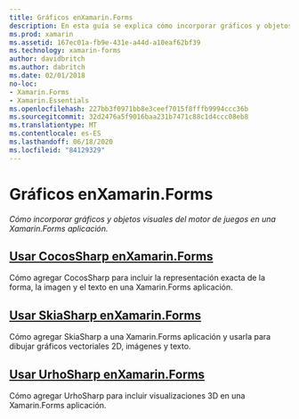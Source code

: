 ```yaml
---
title: Gráficos enXamarin.Forms
description: En esta guía se explica cómo incorporar gráficos y objetos visuales del motor de juegos en una Xamarin.Forms aplicación mediante CocosSharp, SkiaShap y UrhoSharp.
ms.prod: xamarin
ms.assetid: 167ec01a-fb9e-431e-a44d-a10eaf62bf39
ms.technology: xamarin-forms
author: davidbritch
ms.author: dabritch
ms.date: 02/01/2018
no-loc:
- Xamarin.Forms
- Xamarin.Essentials
ms.openlocfilehash: 227bb3f0971bb8e3ceef7015f8fffb9994ccc36b
ms.sourcegitcommit: 32d2476a5f9016baa231b7471c88c1d4ccc08eb8
ms.translationtype: MT
ms.contentlocale: es-ES
ms.lasthandoff: 06/18/2020
ms.locfileid: "84129329"
---
```

# <a name="graphics-in-xamarinforms"></a>Gráficos enXamarin.Forms

_Cómo incorporar gráficos y objetos visuales del motor de juegos en una Xamarin.Forms aplicación._

## <a name="using-cocossharp-in-xamarinformscocossharpmd"></a>[Usar CocosSharp enXamarin.Forms](cocossharp.md)

Cómo agregar CocosSharp para incluir la representación exacta de la forma, la imagen y el texto en una Xamarin.Forms aplicación.

## <a name="using-skiasharp-in-xamarinformsskiasharpindexmd"></a>[Usar SkiaSharp enXamarin.Forms](skiasharp/index.md)

Cómo agregar SkiaSharp a una Xamarin.Forms aplicación y usarla para dibujar gráficos vectoriales 2D, imágenes y texto.

## <a name="using-urhosharp-in-xamarinformsurhosharpmd"></a>[Usar UrhoSharp enXamarin.Forms](urhosharp.md)

Cómo agregar UrhoSharp para incluir visualizaciones 3D en una Xamarin.Forms aplicación.
